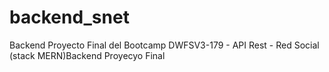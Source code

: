 # backend_snet
Backend Proyecto Final del Bootcamp DWFSV3-179 - API Rest - Red Social (stack MERN)Backend Proyecyo Final  
